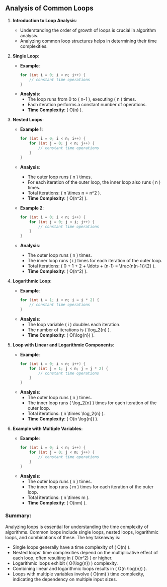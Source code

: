 ## Analysis of Common Loops

1. **Introduction to Loop Analysis**:
   - Understanding the order of growth of loops is crucial in algorithm analysis.
   - Analyzing common loop structures helps in determining their time complexities.

2. **Single Loop**:
   - **Example**:
     ```cpp
     for (int i = 0; i < n; i++) {
         // constant time operations
     }
     ```
   - **Analysis**:
     - The loop runs from 0 to \( n-1 \), executing \( n \) times.
     - Each iteration performs a constant number of operations.
     - **Time Complexity**: \( O(n) \).

3. **Nested Loops**:
   - **Example 1**:
     ```cpp
     for (int i = 0; i < n; i++) {
         for (int j = 0; j < n; j++) {
             // constant time operations
         }
     }
     ```
   - **Analysis**:
     - The outer loop runs \( n \) times.
     - For each iteration of the outer loop, the inner loop also runs \( n \) times.
     - Total iterations: \( n \times n = n^2 \).
     - **Time Complexity**: \( O(n^2) \).

   - **Example 2**:
     ```cpp
     for (int i = 0; i < n; i++) {
         for (int j = 0; j < i; j++) {
             // constant time operations
         }
     }
     ```
   - **Analysis**:
     - The outer loop runs \( n \) times.
     - The inner loop runs \( i \) times for each iteration of the outer loop.
     - Total iterations: \( 0 + 1 + 2 + \ldots + (n-1) = \frac{n(n-1)}{2} \).
     - **Time Complexity**: \( O(n^2) \).

4. **Logarithmic Loop**:
   - **Example**:
     ```cpp
     for (int i = 1; i < n; i = i * 2) {
         // constant time operations
     }
     ```
   - **Analysis**:
     - The loop variable \( i \) doubles each iteration.
     - The number of iterations is \( \log_2{n} \).
     - **Time Complexity**: \( O(\log{n}) \).

5. **Loop with Linear and Logarithmic Components**:
   - **Example**:
     ```cpp
     for (int i = 0; i < n; i++) {
         for (int j = 1; j < n; j = j * 2) {
             // constant time operations
         }
     }
     ```
   - **Analysis**:
     - The outer loop runs \( n \) times.
     - The inner loop runs \( \log_2{n} \) times for each iteration of the outer loop.
     - Total iterations: \( n \times \log_2{n} \).
     - **Time Complexity**: \( O(n \log{n}) \).

6. **Example with Multiple Variables**:
   - **Example**:
     ```cpp
     for (int i = 0; i < n; i++) {
         for (int j = 0; j < m; j++) {
             // constant time operations
         }
     }
     ```
   - **Analysis**:
     - The outer loop runs \( n \) times.
     - The inner loop runs \( m \) times for each iteration of the outer loop.
     - Total iterations: \( n \times m \).
     - **Time Complexity**: \( O(nm) \).

### Summary:
Analyzing loops is essential for understanding the time complexity of algorithms. Common loops include single loops, nested loops, logarithmic loops, and combinations of these. The key takeaway is:
- Single loops generally have a time complexity of \( O(n) \).
- Nested loops' time complexities depend on the multiplicative effect of each loop, often resulting in \( O(n^2) \) or higher.
- Logarithmic loops exhibit \( O(\log{n}) \) complexity.
- Combining linear and logarithmic loops results in \( O(n \log{n}) \).
- Loops with multiple variables involve \( O(nm) \) time complexity, indicating the dependency on multiple input sizes.